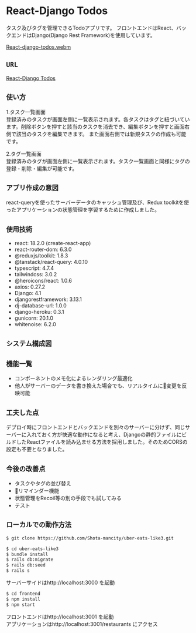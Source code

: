 # React-Django Todos

タスク及びタグを管理できるTodoアプリです。
フロントエンドはReact、バックエンドはDjango(Django Rest Framework)を使用しています。

[React-django-todos.webm](https://user-images.githubusercontent.com/85279065/185858255-a83f80c4-d50f-457e-8ebb-62beec92aa77.webm)

## `URL`
[React-Django Todos](https://react-django-todos.herokuapp.com/)

## `使い方`
1.タスク一覧画面  
登録済みのタスクが画面左側に一覧表示されます。各タスクはタグと紐づいています。削除ボタンを押すと該当のタスクを消去でき、編集ボタンを押すと画面右側で該当のタスクを編集できます。 また画面右側では新規タスクの作成も可能です。

2.タグ一覧画面  
登録済みのタグが画面左側に一覧表示されます。タスク一覧画面と同様にタグの登録・削除・編集が可能です。

## `アプリ作成の意図`  
react-queryを使ったサーバーデータのキャッシュ管理及び、Redux toolkitを使ったアプリケーションの状態管理を学習するために作成しました。

## `使用技術`
* react: 18.2.0 (create-react-app)
* react-router-dom: 6.3.0
* @reduxjs/toolkit: 1.8.3
* @tanstack/react-query: 4.0.10
* typescript: 4.7.4
* tailwindcss: 3.0.2
* @heroicons/react: 1.0.6
* axios: 0.27.2
* Django: 4.1
* djangorestframework: 3.13.1
* dj-database-url: 1.0.0
* django-heroku: 0.3.1
* gunicorn: 20.1.0
* whitenoise: 6.2.0

## `システム構成図`


## `機能一覧`
* コンポーネントのメモ化によるレンダリング最適化
* 他人がサーバーのデータを書き換えた場合でも、リアルタイムに変更を反映可能

## `工夫した点`
デプロイ時にフロントエンドとバックエンドを別々のサーバーに分けず、同じサーバーに入れておく方が快適な動作になると考え、Djangoの静的ファイルにビルドしたReactファイルを読み込ませる方法を採用しました。そのためCORSの設定も不要となりました。

## `今後の改善点`
* タスクやタグの並び替え
* リマインダー機能
* 状態管理をRecoil等の別の手段でも試してみる
* テスト

## `ローカルでの動作方法`
```bash
$ git clone https://github.com/Shota-mancity/uber-eats-like3.git
```

```bash
$ cd uber-eats-like3
$ bundle install
$ rails db:migrate
$ rails db:seed
$ rails s
```
サーバーサイドはhttp://localhost:3000 を起動

```bash
$ cd frontend
$ npm install
$ npm start
```
フロントエンドはhttp://localhost:3001 を起動  
アプリケーションはhttp://localhost:3001/restaurants にアクセス

